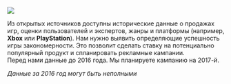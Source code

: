 ![](https://i.ibb.co/h2wfnr3/Games-2000x1125.jpg)

Из открытых источников доступны исторические данные о продажах игр, оценки пользователей и экспертов, жанры и платформы (например, **Xbox** или **PlayStation**). Нам нужно выявить определяющие успешность игры закономерности. Это позволит сделать ставку на потенциально популярный продукт и спланировать рекламные кампании.  
Перед нами данные до 2016 года. Мы планируете кампанию на 2017-й.
 
*Данные за 2016 год могут быть неполными*
